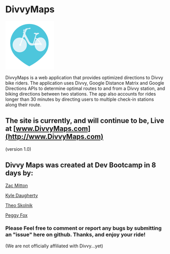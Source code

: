 # DivvyMaps 
![Divvy-Logo](app/assets/images/touch-icon-ipad-retina-precomposed.png)

DivvyMaps is a web application that provides optimized directions to Divvy bike riders. The application uses Divvy, Google Distance Matrix and Google Directions APIs to determine optimal routes to and from a Divvy station, and biking directions between two stations. The app also accounts for rides longer than 30 minutes by directing users to multiple check-in stations along their route.

## The site is currently, and will continue to be, Live at [www.DivvyMaps.com](http://www.DivvyMaps.com)
(version 1.0)

## Divvy Maps was created at Dev Bootcamp in 8 days by: 

[Zac Mitton](http://www.linkedin.com/in/zacmitton)

[Kyle Daugherty](http://www.linkedin.com/in/daughertykyle)

[Theo Skolnik](http://www.linkedin.com/in/theoskolnik)

[Peggy Fox](http://www.linkedin.com/in/peggyfox1)


### Please Feel free to comment or report any bugs by submitting an "issue" here on github. Thanks, and enjoy your ride!

(We are not officially affiliated with Divvy...yet)
